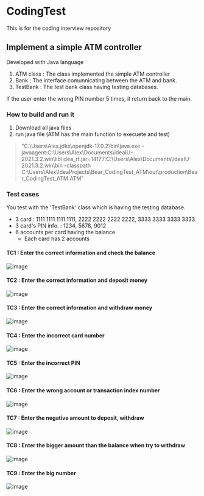 # CodingTest
This is for the coding interview repository

## Implement a simple ATM controller
Developed with Java language

1. ATM class : The class implemented the simple ATM controller
2. Bank : The interface comunnicating between the ATM and bank.
3. TestBank : The test bank class having testing databases.

If the user enter the wrong PIN number 5 times, it return back to the main.

### How to build and run it
1. Download all java files
2. run java file (ATM has the main function to execuete and test)
> "C:\Users\Alex\.jdks\openjdk-17.0.2\bin\java.exe -javaagent:C:\Users\Alex\Documents\ideaIU-2021.3.2.win\lib\idea_rt.jar=14177:C:\Users\Alex\Documents\ideaIU-2021.3.2.win\bin -classpath C:\Users\Alex\IdeaProjects\Bear_CodingTest_ATM\out\production\Bear_CodingTest_ATM ATM"

### Test cases
You test with the 'TestBank' class which is having the testing database.
- 3 card : 1111 1111 1111 1111, 2222 2222 2222 2222, 3333 3333 3333 3333
- 3 card's PIN info. : 1234, 5678, 9012
- 6 accounts per card having the balance
    - Each card has 2 accounts

#### TC1 : Enter the correct information and check the balance
![image](https://user-images.githubusercontent.com/5586333/188258160-24265c42-bd59-4367-ac52-7d24b418b7c1.png)

#### TC2 : Enter the correct information and deposit money
![image](https://user-images.githubusercontent.com/5586333/188258195-94d177fd-8e9c-485c-88f2-a8e1c5c3f0be.png)

#### TC3 : Enter the correct information and withdraw money
![image](https://user-images.githubusercontent.com/5586333/188258295-31af5299-603c-4c76-8cdc-e54e85dd527d.png)

#### TC4 : Enter the incorrect card number
![image](https://user-images.githubusercontent.com/5586333/188258316-19285a52-90e2-4c7a-b811-6cccb56c044a.png)

#### TC5 : Enter the incorrect PIN
![image](https://user-images.githubusercontent.com/5586333/188258344-004e56ec-a240-48f6-bc8d-8a14db99f69a.png)

#### TC6 : Enter the wrong account or transaction index number
![image](https://user-images.githubusercontent.com/5586333/188258381-17c43b54-1354-44a4-8bd3-b126d0e34cc6.png)

#### TC7 : Enter the negative amount to deposit, withdraw
![image](https://user-images.githubusercontent.com/5586333/188258408-61728203-db32-4675-8c9e-801af3ed87f8.png)

#### TC8 : Enter the bigger amount than the balance when try to withdraw
![image](https://user-images.githubusercontent.com/5586333/188259105-f5823680-e1c7-498f-b2ee-58f78b2bab07.png)

#### TC9 : Enter the big number
![image](https://user-images.githubusercontent.com/5586333/188259063-80692afc-275c-4697-bbb4-6d09d8bf28f1.png)
